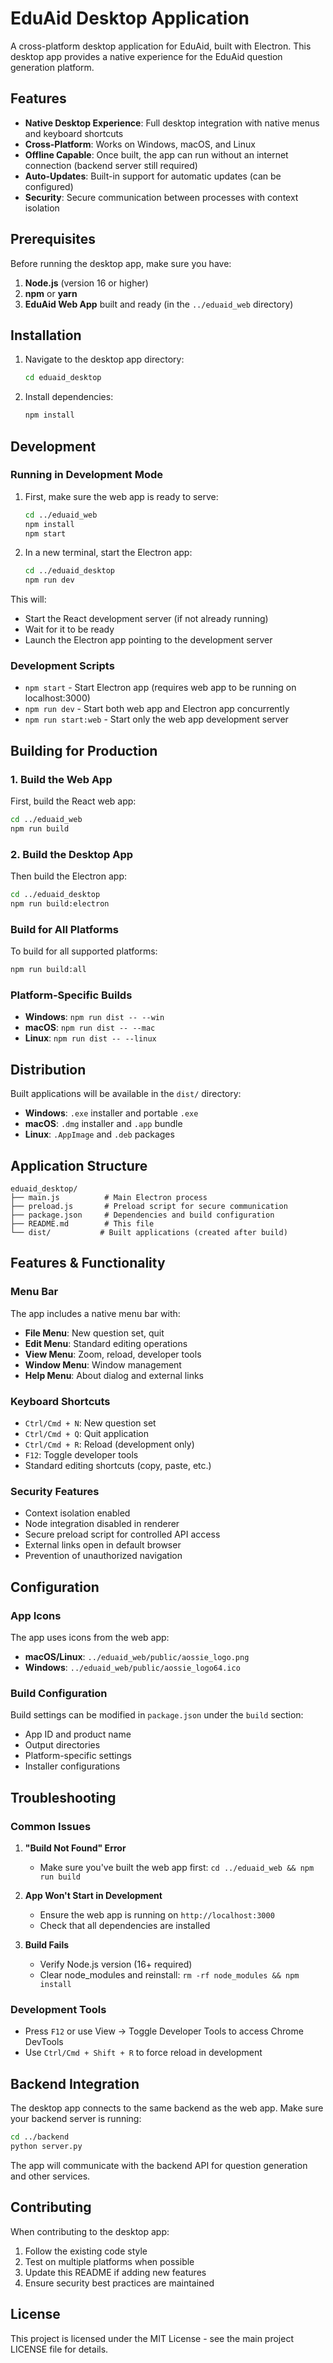 # EduAid Desktop Application

A cross-platform desktop application for EduAid, built with Electron. This desktop app provides a native experience for the EduAid question generation platform.

## Features

- **Native Desktop Experience**: Full desktop integration with native menus and keyboard shortcuts
- **Cross-Platform**: Works on Windows, macOS, and Linux
- **Offline Capable**: Once built, the app can run without an internet connection (backend server still required)
- **Auto-Updates**: Built-in support for automatic updates (can be configured)
- **Security**: Secure communication between processes with context isolation

## Prerequisites

Before running the desktop app, make sure you have:

1. **Node.js** (version 16 or higher)
2. **npm** or **yarn**
3. **EduAid Web App** built and ready (in the `../eduaid_web` directory)

## Installation

1. Navigate to the desktop app directory:
   ```bash
   cd eduaid_desktop
   ```

2. Install dependencies:
   ```bash
   npm install
   ```

## Development

### Running in Development Mode

1. First, make sure the web app is ready to serve:
   ```bash
   cd ../eduaid_web
   npm install
   npm start
   ```

2. In a new terminal, start the Electron app:
   ```bash
   cd ../eduaid_desktop
   npm run dev
   ```

This will:
- Start the React development server (if not already running)
- Wait for it to be ready
- Launch the Electron app pointing to the development server

### Development Scripts

- `npm start` - Start Electron app (requires web app to be running on localhost:3000)
- `npm run dev` - Start both web app and Electron app concurrently
- `npm run start:web` - Start only the web app development server

## Building for Production

### 1. Build the Web App

First, build the React web app:
```bash
cd ../eduaid_web
npm run build
```

### 2. Build the Desktop App

Then build the Electron app:
```bash
cd ../eduaid_desktop
npm run build:electron
```

### Build for All Platforms

To build for all supported platforms:
```bash
npm run build:all
```

### Platform-Specific Builds

- **Windows**: `npm run dist -- --win`
- **macOS**: `npm run dist -- --mac`
- **Linux**: `npm run dist -- --linux`

## Distribution

Built applications will be available in the `dist/` directory:

- **Windows**: `.exe` installer and portable `.exe`
- **macOS**: `.dmg` installer and `.app` bundle
- **Linux**: `.AppImage` and `.deb` packages

## Application Structure

```
eduaid_desktop/
├── main.js          # Main Electron process
├── preload.js       # Preload script for secure communication
├── package.json     # Dependencies and build configuration
├── README.md        # This file
└── dist/           # Built applications (created after build)
```

## Features & Functionality

### Menu Bar

The app includes a native menu bar with:
- **File Menu**: New question set, quit
- **Edit Menu**: Standard editing operations
- **View Menu**: Zoom, reload, developer tools
- **Window Menu**: Window management
- **Help Menu**: About dialog and external links

### Keyboard Shortcuts

- `Ctrl/Cmd + N`: New question set
- `Ctrl/Cmd + Q`: Quit application
- `Ctrl/Cmd + R`: Reload (development only)
- `F12`: Toggle developer tools
- Standard editing shortcuts (copy, paste, etc.)

### Security Features

- Context isolation enabled
- Node integration disabled in renderer
- Secure preload script for controlled API access
- External links open in default browser
- Prevention of unauthorized navigation

## Configuration

### App Icons

The app uses icons from the web app:
- **macOS/Linux**: `../eduaid_web/public/aossie_logo.png`
- **Windows**: `../eduaid_web/public/aossie_logo64.ico`

### Build Configuration

Build settings can be modified in `package.json` under the `build` section:
- App ID and product name
- Output directories
- Platform-specific settings
- Installer configurations

## Troubleshooting

### Common Issues

1. **"Build Not Found" Error**
   - Make sure you've built the web app first: `cd ../eduaid_web && npm run build`

2. **App Won't Start in Development**
   - Ensure the web app is running on `http://localhost:3000`
   - Check that all dependencies are installed

3. **Build Fails**
   - Verify Node.js version (16+ required)
   - Clear node_modules and reinstall: `rm -rf node_modules && npm install`

### Development Tools

- Press `F12` or use View → Toggle Developer Tools to access Chrome DevTools
- Use `Ctrl/Cmd + Shift + R` to force reload in development

## Backend Integration

The desktop app connects to the same backend as the web app. Make sure your backend server is running:

```bash
cd ../backend
python server.py
```

The app will communicate with the backend API for question generation and other services.

## Contributing

When contributing to the desktop app:

1. Follow the existing code style
2. Test on multiple platforms when possible
3. Update this README if adding new features
4. Ensure security best practices are maintained

## License

This project is licensed under the MIT License - see the main project LICENSE file for details.

